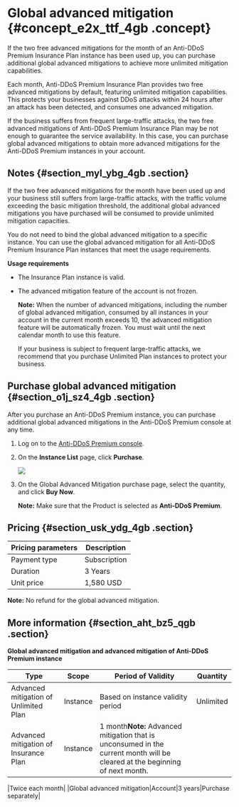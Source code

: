 # Global advanced mitigation {#concept_e2x_ttf_4gb .concept}

If the two free advanced mitigations for the month of an Anti-DDoS Premium Insurance Plan instance has been used up, you can purchase additional global advanced mitigations to achieve more unlimited mitigation capabilities.

Each month, Anti-DDoS Premium Insurance Plan provides two free advanced mitigations by default, featuring unlimited mitigation capabilities. This protects your businesses against DDoS attacks within 24 hours after an attack has been detected, and consumes one advanced mitigation.

If the business suffers from frequent large-traffic attacks, the two free advanced mitigations of Anti-DDoS Premium Insurance Plan may be not enough to guarantee the service availability. In this case, you can purchase global advanced mitigations to obtain more advanced mitigations for the Anti-DDoS Premium instances in your account.

## Notes {#section_myl_ybg_4gb .section}

If the two free advanced mitigations for the month have been used up and your business still suffers from large-traffic attacks, with the traffic volume exceeding the basic mitigation threshold, the additional global advanced mitigations you have purchased will be consumed to provide unlimited mitigation capacities.

You do not need to bind the global advanced mitigation to a specific instance. You can use the global advanced mitigation for all Anti-DDoS Premium Insurance Plan instances that meet the usage requirements.

**Usage requirements**

-   The Insurance Plan instance is valid.
-   The advanced mitigation feature of the account is not frozen.

    **Note:** When the number of advanced mitigations, including the number of global advanced mitigation, consumed by all instances in your account in the current month exceeds 10, the advanced mitigation feature will be automatically frozen. You must wait until the next calendar month to use this feature.

    If your business is subject to frequent large-traffic attacks, we recommend that you purchase Unlimited Plan instances to protect your business.


## Purchase global advanced mitigation {#section_o1j_sz4_4gb .section}

After you purchase an Anti-DDoS Premium instance, you can purchase additional global advanced mitigations in the Anti-DDoS Premium console at any time.

1.  Log on to the [Anti-DDoS Premium console](https://yundunnext.console.aliyun.com/?p=ddosdip#/anycast/asset).
2.  On the **Instance List** page, click **Purchase**.

    ![](http://static-aliyun-doc.oss-cn-hangzhou.aliyuncs.com/assets/img/119523/155006071438215_en-US.png)

3.  On the Global Advanced Mitigation purchase page, select the quantity, and click **Buy Now**.

    **Note:** Make sure that the Product is selected as **Anti-DDoS Premium**.


## Pricing {#section_usk_ydg_4gb .section}

|Pricing parameters|Description|
|------------------|-----------|
|Payment type|Subscription|
|Duration|3 Years|
|Unit price|1,580 USD|

**Note:** No refund for the global advanced mitigation.

## More information {#section_aht_bz5_qgb .section}

**Global advanced mitigation and advanced mitigation of Anti-DDoS Premium instance**

|Type|Scope|Period of Validity|Quantity|
|----|-----|------------------|--------|
|Advanced mitigation of Unlimited Plan|Instance|Based on instance validity period|Unlimited|
|Advanced mitigation of Insurance Plan|Instance|1 month**Note:** Advanced mitigation that is unconsumed in the current month will be cleared at the beginning of next month.

|Twice each month|
|Global advanced mitigation|Account|3 years|Purchase separately|

